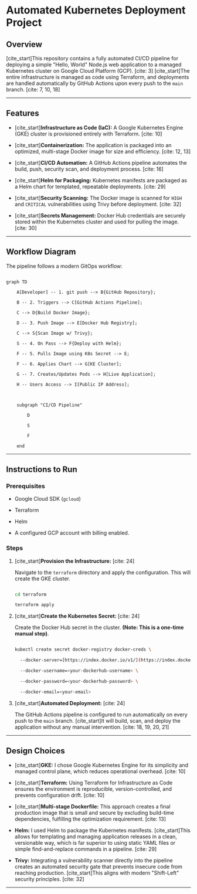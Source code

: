 # Automated Kubernetes Deployment Project

## Overview

[cite_start]This repository contains a fully automated CI/CD pipeline for deploying a simple "Hello, World" Node.js web application to a managed Kubernetes cluster on Google Cloud Platform (GCP). [cite: 3] [cite_start]The entire infrastructure is managed as code using Terraform, and deployments are handled automatically by GitHub Actions upon every push to the `main` branch. [cite: 7, 10, 18]

---

## Features

* [cite_start]**Infrastructure as Code (IaC):** A Google Kubernetes Engine (GKE) cluster is provisioned entirely with Terraform. [cite: 10]

* [cite_start]**Containerization:** The application is packaged into an optimized, multi-stage Docker image for size and efficiency. [cite: 12, 13]

* [cite_start]**CI/CD Automation:** A GitHub Actions pipeline automates the build, push, security scan, and deployment process. [cite: 16]

* [cite_start]**Helm for Packaging:** Kubernetes manifests are packaged as a Helm chart for templated, repeatable deployments. [cite: 29]

* [cite_start]**Security Scanning:** The Docker image is scanned for `HIGH` and `CRITICAL` vulnerabilities using Trivy before deployment. [cite: 32]

* [cite_start]**Secrets Management:** Docker Hub credentials are securely stored within the Kubernetes cluster and used for pulling the image. [cite: 30]

---

## Workflow Diagram

The pipeline follows a modern GitOps workflow:

```mermaid

graph TD

    A[Developer] -- 1. git push --> B{GitHub Repository};

    B -- 2. Triggers --> C[GitHub Actions Pipeline];

    C --> D{Build Docker Image};

    D -- 3. Push Image --> E[Docker Hub Registry];

    C --> S{Scan Image w/ Trivy};

    S -- 4. On Pass --> F{Deploy with Helm};

    F -- 5. Pulls Image using K8s Secret --> E;

    F -- 6. Applies Chart --> G[KE Cluster];

    G -- 7. Creates/Updates Pods --> H[Live Application];

    H -- Users Access --> I[Public IP Address];



    subgraph "CI/CD Pipeline"

        D

        S

        F

    end

```



---



## Instructions to Run



### Prerequisites



* Google Cloud SDK (`gcloud`)

* Terraform

* Helm

* A configured GCP account with billing enabled.



### Steps



1.  [cite_start]**Provision the Infrastructure:** [cite: 24]

    Navigate to the `terraform` directory and apply the configuration. This will create the GKE cluster.



    ```bash

    cd terraform

    terraform apply

    ```



2.  [cite_start]**Create the Kubernetes Secret:** [cite: 24]

    Create the Docker Hub secret in the cluster. **(Note: This is a one-time manual step)**.



    ```bash

    kubectl create secret docker-registry docker-creds \

      --docker-server=[https://index.docker.io/v1/](https://index.docker.io/v1/) \

      --docker-username=<your-dockerhub-username> \

      --docker-password=<your-dockerhub-password> \

      --docker-email=<your-email>

    ```



3.  [cite_start]**Automated Deployment:** [cite: 24]

    The GitHub Actions pipeline is configured to run automatically on every push to the `main` branch. [cite_start]It will build, scan, and deploy the application without any manual intervention. [cite: 18, 19, 20, 21]


---

## Design Choices

* [cite_start]**GKE:** I chose Google Kubernetes Engine for its simplicity and managed control plane, which reduces operational overhead. [cite: 10]

* [cite_start]**Terraform:** Using Terraform for Infrastructure as Code ensures the environment is reproducible, version-controlled, and prevents configuration drift. [cite: 10]

* [cite_start]**Multi-stage Dockerfile:** This approach creates a final production image that is small and secure by excluding build-time dependencies, fulfilling the optimization requirement. [cite: 13]

* **Helm:** I used Helm to package the Kubernetes manifests. [cite_start]This allows for templating and managing application releases in a clean, versionable way, which is far superior to using static YAML files or simple find-and-replace commands in a pipeline. [cite: 29]

* **Trivy:** Integrating a vulnerability scanner directly into the pipeline creates an automated security gate that prevents insecure code from reaching production. [cite_start]This aligns with modern "Shift-Left" security principles. [cite: 32]

---
